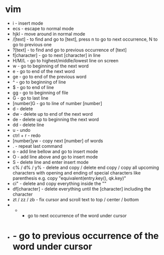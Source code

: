 # vim
* i - insert mode
* ecs - escape to normal mode
* hjkl - move around in normal mode
* /[text] - to find and go to [text], press n to go to  next occurrence, N to go to previous one
* ?[text] - to find and go to previous occurrence of [text]
* f[character] - go to next [character] in line
* H/M/L - go to highest/middle/lowest line on screen
* w - go to beginning of the next word
* e - go to end of the next word
* ge - go to end of the previous word
* ^ - go to beginning of line
* $ - go to end of line
* gg - go to beginning of file
* G - go to last line
* [number]G - go to line of number [number]
* d - delete
* dw - delete up to end of the next word
* de - delete up to beginning the next word
* dd - delete line
* u - undo
* ctrl + r - redo
* [number]yw - copy next [number] of words
* . - repeat last command
* o - add line bellow and go to insert mode
* O - add line above and go to insert mode
* S - delete line and enter insert mode
* c% / d% / y% - delete and copy / delete end copy / copy all upcoming characters with opening and ending of special characters like parenthesis e.g. copy "equivalent(entry.key(), qk.key)"
* ci" - delete and copy everything inside the ""
* df[character] - delete everything until the [character] including the character
* zt / zz / zb - fix cursor and scroll text to top / center / bottom
* * - go to next occurrence of the word under cursor
* # - go to previous occurrence of the word under cursor
